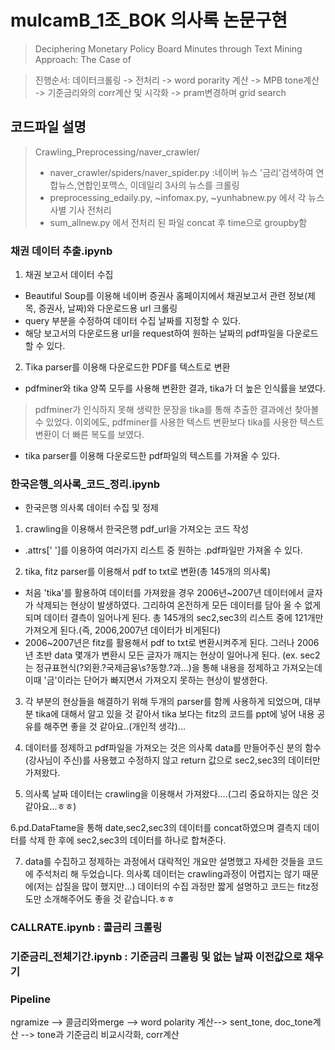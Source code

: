 # mulcamB_1조_BOK 의사록 논문구현
> Deciphering Monetary Policy Board Minutes through Text Mining Approach: The Case of 

> 진행순서:
> 데이터크롤링 -> 전처리 -> word porarity 계산 -> MPB tone계산 -> 기준금리와의 corr계산 및 시각화 -> pram변경하며 grid search


## 코드파일 설명
> Crawling_Preprocessing/naver_crawler/
> - naver_crawler/spiders/naver_spider.py :네이버 뉴스 '금리'검색하여 연합뉴스,연합인포맥스, 이데일리 3사의 뉴스를 크롤링
> - preprocessing_edaily.py, ~infomax.py, ~yunhabnew.py 에서 각 뉴스사별 기사 전처리
> - sum_allnew.py 에서 전처리 된 파일 concat 후 time으로 groupby함



### 채권 데이터 추출.ipynb 
 1. 채권 보고서 데이터 수집
 - Beautiful Soup를 이용해 네이버 증권사 홈페이지에서 채권보고서 관련 정보(제목, 증권사, 날짜)와 다운로드용 url 크롤링
 - query 부분을 수정하여 데이터 수집 날짜를 지정할 수 있다.
 - 해당 보고서의 다운로드용 url을 request하여 원하는 날짜의 pdf파일을 다운로드할 수 있다.

 2. Tika parser를 이용해 다운로드한 PDF를 텍스트로 변환
 - pdfminer와 tika 양쪽 모두를 사용해 변환한 결과, tika가 더 높은 인식률을 보였다.
  > pdfminer가 인식하지 못해 생략한 문장을 tika를 통해 추출한 결과에선 찾아볼 수 있었다.
  > 이외에도, pdfminer를 사용한 텍스트 변환보다 tika를 사용한 텍스트 변환이 더 빠른 복도를 보였다.
 - tika parser를 이용해 다운로드한 pdf파일의 텍스트를 가져올 수 있다.


### 한국은행_의사록_코드_정리.ipynb
- 한국은행 의사록 데이터 수집 및 정제
1. crawling을 이용해서 한국은행 pdf_url을 가져오는 코드 작성
- .attrs[' ']를 이용하여 여러가지 리스트 중 원하는 .pdf파일만 가져올 수 있다.

2. tika, fitz parser를 이용해서 pdf to txt로 변환(총 145개의 의사록)
- 처음 'tika'를 활용하여 데이터를 가져왔을 경우 2006년~2007년 데이터에서 글자가 삭제되는 현상이 발생하였다. 그리하여 온전하게 모든 데이터를 담아 올 수 없게 되며 데이터 결측이 일어나게 된다.
총 145개의 sec2,sec3의 리스트 중에 121개만 가져오게 된다.(즉, 2006,2007년 데이터가 비게된다)
- 2006~2007년은 fitz를 활용해서 pdf to txt로 변환시켜주게 된다. 그러나 2006년 초반 data 몇개가 변환시
모든 글자가 깨지는 현상이 일어나게 된다. (ex. sec2는 정규표현식(?외환.?국제금융\s?동향.?과...)을 통해 내용을 정제하고 가져오는데 이때 '금'이라는 단어가 빠지면서 가져오지 못하는 현상이 발생한다. 

3. 각 부분의 현상들을 해결하기 위해 두개의 parser를 함께 사용하게 되었으며, 대부분 tika에 대해서 알고 있을 것 같아서 tika 보다는 fitz의 코드를 ppt에 넣어 내용 공유를 해주면 좋을 것 같아요..(개인적 생각)...

4. 데이터를 정제하고 pdf파일을 가져오는 것은 의사록 data를 만들어주신 분의 함수(강사님이 주신)를 사용했고 수정하지 않고 return 값으로 sec2,sec3의 데이터만 가져왔다.

5. 의사록 날짜 데이터는 crawling을 이용해서 가져왔다....(그리 중요하지는 않은 것 같아요...ㅎㅎ) 

6.pd.DataFtame을 통해 date,sec2,sec3의 데이터를 concat하였으며 결측지 데이터를 삭제 한 후에 sec2,sec3의 데이터를 하나로 합쳐준다.

7. data를 수집하고 정제하는 과정에서 대락적인 개요만 설명했고 자세한 것들을 코드에 주석처리 해 두었습니다. 의사록 데이터는 crawling과정이 어렵지는 않기 때문에(저는 삽질을 많이 했지만...) 데이터의 수집 과정만 짧게 설명하고 코드는 fitz정도만 소개해주어도 좋을 것 같습니다.ㅎㅎ



### CALLRATE.ipynb : 콜금리 크롤링

### 기준금리_전체기간.ipynb : 기준금리 크롤링 및 없는 날짜 이전값으로 채우기


### Pipeline 

ngramize --> 콜금리와merge --> word polarity 계산--> sent_tone, doc_tone계산 --> tone과 기준금리 비교시각화, corr계산

